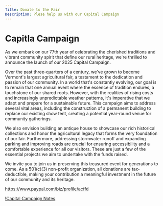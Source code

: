 ```yaml
---
Title: Donate to the Fair
Description: Plese help us with our Capital Campaign
---
```


# Capitla Campaign

As we embark on our 77th year of celebrating the cherished traditions and vibrant community spirit that define our rural heritage, we're thrilled to announce the launch of our 2025 Capital Campaign. 

Over the past three-quarters of a century, we've grown to become Vermont's largest agricultural fair, a testament to the dedication and passion of our community. In a world that's constantly evolving, our goal is to remain that one annual event where the essence of tradition endures, a touchstone of our shared roots. However, with the realities of rising costs and increasingly unpredictable weather patterns, it's imperative that we adapt and prepare for a sustainable future. This campaign aims to address several vital areas, including the construction of a permanent building to replace our existing show tent, creating a potential year-round venue for community gatherings. 

We also envision building an antique house to showcase our rich historical collections and honor the agricultural legacy that forms the very foundation of our fair. Furthermore, addressing stormwater runoff and expanding parking and improving roads are crucial for ensuring accessibility and a comfortable experience for all our visitors. These are just a few of the essential projects we aim to undertake with the funds raised. 

We invite you to join us in preserving this treasured event for generations to come. As a 501(c)(3) non-profit organization, all donations are tax-deductible, making your contribution a meaningful investment in the future of our community and its heritage.

https://www.paypal.com/biz/profile/acffd

[!Capital Campaign Notes](/files/uploads/2025-capital-campaign.jpg)
